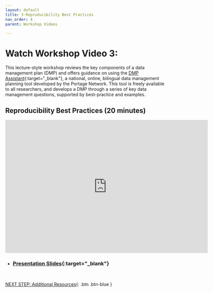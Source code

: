```yaml
---
layout: default
title: 3-Reproducibility Best Practices
nav_order: 4
parent: Workshop Videos

---
```

# Watch Workshop Video 3: 
This lecture-style workshop reviews the key components of a data management plan (DMP) and offers guidance on using the [DMP Assistant](https://assistant.portagenetwork.ca/){:target="_blank"}, a national, online, bilingual data management planning tool developed by the Portage Network. This tool is freely available to all researchers, and develops a DMP through a series of key data management questions, supported by best-practice and examples.

## Reproducibility Best Practices (20 minutes)

<iframe height="420" width="640" allowfullscreen frameborder=0 src="https://echo360.ca/media/60213e9c-feef-4750-b406-5f6f1a544524/public?autoplay=false&automute=false"></iframe>

- ### [Presentation Slides](https://bit.ly/3iPS8jZ){:target="_blank"} 

<br>

[NEXT STEP: Additional Resources](additional-resources.html){: .btn .btn-blue }
